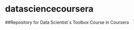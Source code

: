 datasciencecoursera
===================
##Repository for Data Scientist´s Toolbox Course in Coursera
